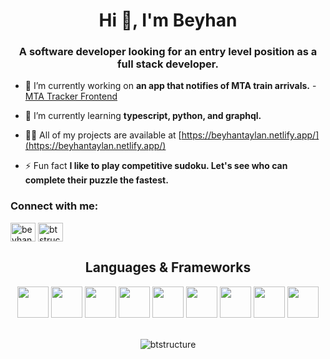 <h1 align="center">Hi 👋, I'm Beyhan</h1>
<h3 align="center">A software developer looking for an entry level position as a full stack developer.</h3>


- 🔭 I’m currently working on **an app that notifies of MTA train arrivals.** - <a href="https://github.com/shawnkoong/mta-tracker-fe/">MTA Tracker Frontend</a>

- 🌱 I’m currently learning **typescript, python, and graphql.**

- 👨‍💻 All of my projects are available at [https://beyhantaylan.netlify.app/](https://beyhantaylan.netlify.app/)

- ⚡ Fun fact **I like to play competitive sudoku. Let's see who can complete their puzzle the fastest.**

<h3 align="left">Connect with me:</h3>
<p align="left">
<a href="https://linkedin.com/in/beyhan-taylan" target="blank"><img align="center" src="https://raw.githubusercontent.com/rahuldkjain/github-profile-readme-generator/master/src/images/icons/Social/linked-in-alt.svg" alt="beyhan-taylan" height="30" width="40" /></a>
<a href="https://www.leetcode.com/btstructure97" target="blank"><img align="center" src="https://raw.githubusercontent.com/rahuldkjain/github-profile-readme-generator/master/src/images/icons/Social/leet-code.svg" alt="btstructure97" height="30" width="40" /></a>
</p>

<h2 align = "center"> Languages & Frameworks</h2>  
<div align = "center">
<img src="https://cdn.jsdelivr.net/gh/devicons/devicon/icons/javascript/javascript-original.svg" height=50 width=50 />
<img src="https://cdn.jsdelivr.net/gh/devicons/devicon/icons/html5/html5-original.svg" height=50 width=50  />
<img src="https://cdn.jsdelivr.net/gh/devicons/devicon/icons/css3/css3-original.svg"  height=50 width=50   />
<img src="https://cdn.jsdelivr.net/gh/devicons/devicon/icons/tailwindcss/tailwindcss-plain.svg" height=50 width=50  />
<img src="https://cdn.jsdelivr.net/gh/devicons/devicon/icons/react/react-original.svg" height=50 width=50  />
<img src="https://cdn.jsdelivr.net/gh/devicons/devicon/icons/ruby/ruby-original.svg" height=50 width=50  />
<img src="https://cdn.jsdelivr.net/gh/devicons/devicon/icons/rails/rails-plain.svg" height=50 width=50   />
<img src="https://cdn.jsdelivr.net/gh/devicons/devicon/icons/postgresql/postgresql-original.svg" height=50 width=50  />
<img src="https://cdn.jsdelivr.net/gh/devicons/devicon/icons/python/python-original.svg" height=50 width=50  />
</div>
<br />
<p align="center"><img align="center" src="https://github-readme-stats.vercel.app/api/top-langs?username=btstructure&show_icons=true&locale=en&layout=compact" alt="btstructure" /></p>

